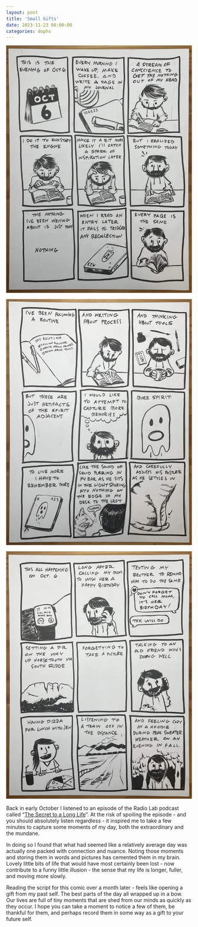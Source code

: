 ```yaml
---
layout: post
title: 'Small Gifts'
date: 2023-11-23 06:00:00
categories: dophs
---
```


![](../../images/231123-1.jpg)

![](../../images/231123-2.jpg)

![](../../images/231123-3.jpg)

Back in early October I listened to an episode of the Radio Lab podcast called “[The Secret to a Long Life](https://radiolab.org/podcast/secret-long-life)”. At the risk of spoiling the episode - and you should absolutely listen regardless - it inspired me to take a few minutes to capture some moments of my day, both the extraordinary and the mundane.

In doing so I found that what had seemed like a relatively average day was actually one packed with connection and nuance. Noting those moments and storing them in words and pictures has cemented them in my brain. Lovely little bits of life that would have most certainly been lost - now contribute to a funny little illusion - the sense that my life is longer, fuller, and moving more slowly.

Reading the script for this comic over a month later - feels like opening a gift from my past self. The best parts of the day all wrapped up in a bow. Our lives are full of tiny moments that are shed from our minds as quickly as they occur. I hope you can take a moment to notice a few of them, be thankful for them, and perhaps record them in some way as a gift to your future self.

